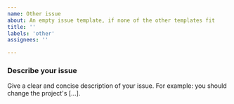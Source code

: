 ```yaml
---
name: Other issue
about: An empty issue template, if none of the other templates fit
title: ''
labels: 'other'
assignees: ''

---
```

### Describe your issue  
Give a clear and concise description of your issue. For example: you should change the project's [...].
